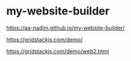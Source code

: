 # my-website-builder

https://aa-nadim.github.io/my-website-builder/

https://gridstackjs.com/demo/

https://gridstackjs.com/demo/web2.html

